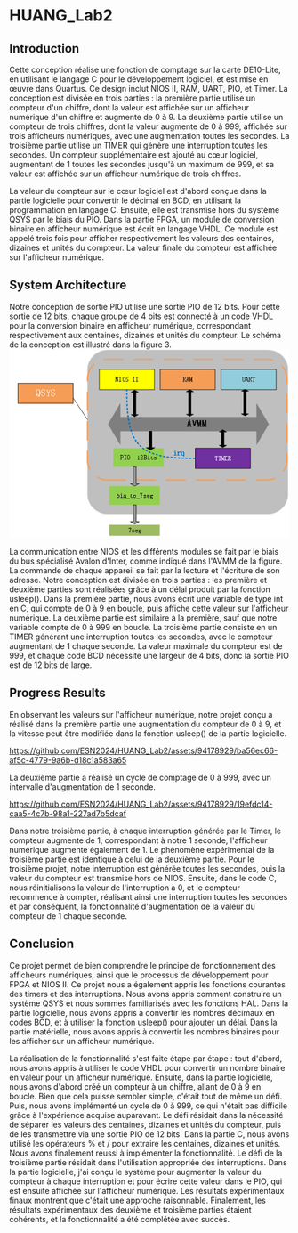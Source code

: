 # HUANG_Lab2

## Introduction
Cette conception réalise une fonction de comptage sur la carte DE10-Lite, en utilisant le langage C pour le développement logiciel, et est mise en œuvre dans Quartus. Ce design inclut NIOS II, RAM, UART, PIO, et Timer. La conception est divisée en trois parties : la première partie utilise un compteur d'un chiffre, dont la valeur est affichée sur un afficheur numérique d'un chiffre et augmente de 0 à 9. La deuxième partie utilise un compteur de trois chiffres, dont la valeur augmente de 0 à 999, affichée sur trois afficheurs numériques, avec une augmentation toutes les secondes. La troisième partie utilise un TIMER qui génère une interruption toutes les secondes. Un compteur supplémentaire est ajouté au cœur logiciel, augmentant de 1 toutes les secondes jusqu'à un maximum de 999, et sa valeur est affichée sur un afficheur numérique de trois chiffres.

La valeur du compteur sur le cœur logiciel est d'abord conçue dans la partie logicielle pour convertir le décimal en BCD, en utilisant la programmation en langage C. Ensuite, elle est transmise hors du système QSYS par le biais du PIO. Dans la partie FPGA, un module de conversion binaire en afficheur numérique est écrit en langage VHDL. Ce module est appelé trois fois pour afficher respectivement les valeurs des centaines, dizaines et unités du compteur. La valeur finale du compteur est affichée sur l'afficheur numérique.

## System Architecture
Notre conception de sortie PIO utilise une sortie PIO de 12 bits. Pour cette sortie de 12 bits, chaque groupe de 4 bits est connecté à un code VHDL pour la conversion binaire en afficheur numérique, correspondant respectivement aux centaines, dizaines et unités du compteur. Le schéma de la conception est illustré dans la figure 3.  
![Description](figure3.png)

La communication entre NIOS et les différents modules se fait par le biais du bus spécialisé Avalon d'Inter, comme indiqué dans l'AVMM de la figure. La commande de chaque appareil se fait par la lecture et l'écriture de son adresse. Notre conception est divisée en trois parties : les première et deuxième parties sont réalisées grâce à un délai produit par la fonction usleep(). 
Dans la première partie, nous avons écrit une variable de type int en C, qui compte de 0 à 9 en boucle, puis affiche cette valeur sur l'afficheur numérique. 
La deuxième partie est similaire à la première, sauf que notre variable compte de 0 à 999 en boucle. 
La troisième partie consiste en un TIMER générant une interruption toutes les secondes, avec le compteur augmentant de 1 chaque seconde. La valeur maximale du compteur est de 999, et chaque code BCD nécessite une largeur de 4 bits, donc la sortie PIO est de 12 bits de large.

## Progress Results
En observant les valeurs sur l'afficheur numérique, notre projet conçu a réalisé dans la première partie une augmentation du compteur de 0 à 9, et la vitesse peut être modifiée dans la fonction usleep() de la partie logicielle. 

https://github.com/ESN2024/HUANG_Lab2/assets/94178929/ba56ec66-af5c-4779-9a6b-d18c1a583a65

La deuxième partie a réalisé un cycle de comptage de 0 à 999, avec un intervalle d'augmentation de 1 seconde. 

https://github.com/ESN2024/HUANG_Lab2/assets/94178929/19efdc14-caa5-4c7b-98a1-227ad7b5dcaf

Dans notre troisième partie, à chaque interruption générée par le Timer, le compteur augmente de 1, correspondant à notre 1 seconde, l'afficheur numérique augmente également de 1. 
Le phénomène expérimental de la troisième partie est identique à celui de la deuxième partie. Pour le troisième projet, notre interruption est générée toutes les secondes, puis la valeur du compteur est transmise hors de NIOS. Ensuite, dans le code C, nous réinitialisons la valeur de l'interruption à 0, et le compteur recommence à compter, réalisant ainsi une interruption toutes les secondes et par conséquent, la fonctionnalité d'augmentation de la valeur du compteur de 1 chaque seconde.

## Conclusion
Ce projet permet de bien comprendre le principe de fonctionnement des afficheurs numériques, ainsi que le processus de développement pour FPGA et NIOS II. Ce projet nous a également appris les fonctions courantes des timers et des interruptions. Nous avons appris comment construire un système QSYS et nous sommes familiarisés avec les fonctions HAL. Dans la partie logicielle, nous avons appris à convertir les nombres décimaux en codes BCD, et à utiliser la fonction usleep() pour ajouter un délai. Dans la partie matérielle, nous avons appris à convertir les nombres binaires pour les afficher sur un afficheur numérique.

La réalisation de la fonctionnalité s'est faite étape par étape : tout d'abord, nous avons appris à utiliser le code VHDL pour convertir un nombre binaire en valeur pour un afficheur numérique. Ensuite, dans la partie logicielle, nous avons d'abord créé un compteur à un chiffre, allant de 0 à 9 en boucle. Bien que cela puisse sembler simple, c'était tout de même un défi. Puis, nous avons implémenté un cycle de 0 à 999, ce qui n'était pas difficile grâce à l'expérience acquise auparavant. Le défi résidait dans la nécessité de séparer les valeurs des centaines, dizaines et unités du compteur, puis de les transmettre via une sortie PIO de 12 bits. Dans la partie C, nous avons utilisé les opérateurs % et / pour extraire les centaines, dizaines et unités. Nous avons finalement réussi à implémenter la fonctionnalité. Le défi de la troisième partie résidait dans l'utilisation appropriée des interruptions. Dans la partie logicielle, j'ai conçu le système pour augmenter la valeur du compteur à chaque interruption et pour écrire cette valeur dans le PIO, qui est ensuite affichée sur l'afficheur numérique. Les résultats expérimentaux finaux montrent que c'était une approche raisonnable. Finalement, les résultats expérimentaux des deuxième et troisième parties étaient cohérents, et la fonctionnalité a été complétée avec succès.
